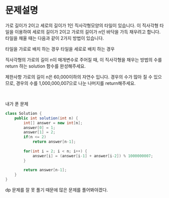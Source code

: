 # 문제설명

가로 길이가 2이고 세로의 길이가 1인 직사각형모양의 타일이 있습니다. 이 직사각형 타일을 이용하여 세로의 길이가 2이고 가로의 길이가 n인 바닥을 가득 채우려고 합니다. 타일을 채울 때는 다음과 같이 2가지 방법이 있습니다.

타일을 가로로 배치 하는 경우
타일을 세로로 배치 하는 경우

직사각형의 가로의 길이 n이 매개변수로 주어질 때, 이 직사각형을 채우는 방법의 수를 return 하는 solution 함수를 완성해주세요.

제한사항
가로의 길이 n은 60,000이하의 자연수 입니다.
경우의 수가 많아 질 수 있으므로, 경우의 수를 1,000,000,007으로 나눈 나머지를 return해주세요.

<br>

내가 푼 문제

```java
class Solution {
    public int solution(int n) {
        int[] answer = new int[n];
        answer[0] = 1;
        answer[1] = 2;
        if(n <= 2) 
            return answer[n-1];
        
        for(int i = 2; i < n; i++) {
            answer[i] = (answer[i-1] + answer[i-2]) % 1000000007;
        }
        
        return answer[n-1];
    }
}
```

dp 문제를 잘 못 풀기 때문에 많은 문제를 풀어봐야겠다. 
